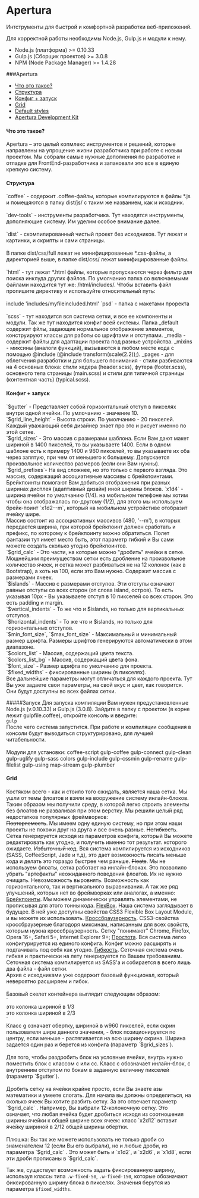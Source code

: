 Apertura
========

Интструменты для быстрой и комфортной разработки веб-приложений.

Для корректной работы необходимы Node.js, Gulp.js и модули к нему.
* Node.js (платформа)        >= 0.10.33
* Gulp.js (Сборщик проектов) >= 3.0.8
* NPM (Node Package Manager) >= 1.4.28

###Apertura
<ul>
  <li><a href="#aWhatIsThis">Что это такое?</a></li>
  <li><a href="#aStructure">Структура</a></li>
  <li><a href="#aConfig">Конфиг + запуск</a></li>
  <li><a href="#aGrid">Grid</a></li>
  <li><a href="#aDefaults">Default styles</a></li>
  <li><a href="#aADK">Apertura Development Kit</a></li>
</ul>

<h4 id="aWhatIsThis">Что это такое?</h4>
Apertura – это целый копмлекс инструментов и решений, которые направлены на упрощение жизни разработчика при работе с новым проектом. Мы собрали самые нужные дополнения по разработке и отладке для FrontEnd-разработчика и  запаковали это все в единую крепкую систему.

<h4 id="aStructure">Структура</h4>
`coffee` - содержит .coffee-файлы, которые компилируются в файлы *.js и помещяются в папку dist/js/ с таким же названием, как и исходник.
<br><br>
`dev-tools` - инструменты разработчика. Тут находятся инструменты, дополняющие систему. Им уделим особое внимание далее.
<br><br>
`dist` - скомпилированный чистый проект без исходников. Тут лежат и картинки, и скрипты и сами страницы.
<br><br>
В папке dist/css/full лежат не минифицированные *.css-файлы, а директорией выше, в папке dist/css/  лежат минифицированные файлы.
<br><br>
`html` - тут лежат *.html файлы, которые пропускаются через фильтр для поиска инклуда других файлов. По умолчанию папка со включаемыми файлами находится тут же: /html/includes/. Чтобы вставить файл пропишите директиву и используйте относительный путь:
<br><br>
include 'includes/myfileincluded.html'
`psd` - папка с макетами проректа
<br><br>
`scss` - тут находится вся система сетки, и все ее компоненты и модули. Так же тут находится конфиг всей системы. Папка _default содержит фйлы, задающие нормальное отображение элементов, конструируют классы для работы со шрифтами и отступами. _media - содержит файлы для адаптации проекта под разные устройства. _mixins - миксины (аналоги функций), вызываются в любом месте кода с помощью @include (@include transform(scale(2.2));). _pages - для облегчения разработки и для большего понимания - стили разбиваются на 4 основных блока: стили хедера (header.scss), футера (footer.scss), основного тела страницы (main.scss) и стили для типичной страницы (контентная часть) (typical.scss).

<h4 id="aConfig">Конфиг + запуск</h4>
`$gutter` - Представляет собой горизонтальный отступ в пикселях внутри одной ячейки.  По умлочанию - значение 10.
<br>
`$grid_line_height` - Высота строки. По умолчанию - 20 пикселей. Каждый уважающий себя дизайнер знает про это и рисует именно по этой сетке.
<br>
`$grid_sizes` - Это массив с размерами шаблона. Если Вам дают макет шириной в 1400 пикселей, то вы указываете 1400. Если в одном шаблоне есть к примеру 1400 и 960 пикселей, то вы указываете их оба через запятую, при чем от меньшего к большему. Допускается произвольное количество размеров (если они Вам нужны).
<br>
`$grid_prefixes`- На вид сложнее, но это только с первого взгляда. Это массив, содержащий ассоциативные массивы с брейкпоинтами. Брейкпоинты помогают Вам добиться отображения при разных ширинах дисплея (адаптивный дизайн) иной ширины блоков.
`x1d4` - ширина ячейки по умолчанию (1/4). на мобильном телефоне мы хотим чтобы она отображалась по-другому (1/2), для этого мы используем брейк-поинт `x1d2--m`, который на мобильном устройстиве отобразит ячейку шире.
<br>
Массив состоит из ассоциативных массивов (480, '--m'), в которых передается  ширина, при которой брейкпоинт должен сработать и префикс, по которому к брейкпоинту можно обратиться. Полет фантазии тут имеет место быть, этот параметр гибкий и Вы сами можете создать сколько угодно брейкпоинтов.
<br>
`$grid_calc` - Это части, на которые можно "дробить" ячейки в сетке. Мощнейшим преимуществом сетки есть дробление на произвольное количество ячеек, и сетка может разбиваться не на 12 колонок (как в Bootstrap), а хоть на 100, если это Вам нужно. Содержит массив с размерами ячеек.
<br>
`$islands` - Массив с размерами отступов. Эти отступы означают равные отступы со всех сторон (от слова island, остров). То есть указывая 10px - Вы указываете отступ в 10 пикселей со всех сторон. Это есть padding и margin.
<br>
`$vertical_indents` - То же что и $islands, но только для вертикальных отступов.
<br>
`$horizontal_indents` - То же что и $islands, но только для горизонтальных отступов.
<br>
`$min_font_size`, `$max_font_size` - Максимальный и минимальный размер шрифта. Размеры шрифтов генерируются автоматически в этом диапазоне.
<br>
`$colors_list` - Массив, содержащий цвета текста.
<br>
`$colors_list_bg` - Массив, содержащий цвета фона.
<br>
`$font_size` - Размер шрифта по умолчанию для проекта.
<br>
`$fixed_widths` - фиксированные ширины (в пикселях).
<br>
Все дальнейшие параметры могут отличаться для каждого проекта. Тут Вы уже задаете свои параметры, на свой вкус и цвет, как говорится. Они будут доступны во всех  файлах сетки.

#####Запуск
Для запуска компиляции Вам нужен предустановленные Node.js (v.0.10.33) и Gulp.js (3.0.8). Зайдите в папку с проектом (в корне лежит gulpfile.coffee), откройте консоль  и введите:
<br>
`gulp`
<br>
После чего система запустится. При работе и компиляции сообщения в консоли будут выводиться структурировано, для лучшей читабельности.
<br><br>
Модули для установки: 
coffee-script gulp-coffee gulp-connect gulp-clean gulp-uglify gulp-sass colors gulp-include gulp-cssmin gulp-rename gulp-filelist gulp-using map-stream gulp-plumber

<h4 id="aGrid">Grid</h4>
Костяком всего - как и стоило того ожидать, является наша сетка. Мы ушли от темы флоатов и взяли на вооружение систему инлайн-блоков. Таким образом мы получили среду, в которой легко строить элементы без флоатов не разваливая при этом верстку. Мы решили целый ряд недостатков популярных фреймворков:
<br>
<s>Повторяемость</s>. Мы имеем одну единую систему, но при этом наши проекты не похожи друг на друга и все очень разные.
<s>Негибкость</s>. Сетка генерируется исходя из параметров конфига, который Вы можете редактировать как угодно,  и получить именно тот результат. которого ожидаете.
<s>Избыточный код</s>. Вся система компилируется из исходников (SASS, CoffeeScript, Jade и т.д), это дает возможность писать меньше кода и делать это гораздо быстрее чем раньше.
<s>Floats</s>. Мы не используем флоаты, сетка работает на инлайн-блоках. Это позволило убрать "артефакты" неожиданного поведения флоатов. Их не нужно очищать.
Невозможность выровнять. Возможность как горизонтального, так и вертикального выравнивания.
А так же ряд улучшений, которых нет во фреймворках или аналогах, а именно:
<br>
<u>Брейкпоинты</u>. Мы можем динамически управлять элементами, не прописывая для этого тонны кода.
<u>FlexBox</u>. Наша система заглядывает в будущее. В ней уже доступны свойства CSS3 Flexible Box Layout Module, и вы можете их использовать.
<u>Кроссбраузерность</u>. CSS3-свойства кроссбраузерные благодоря миксинам, написанным для всех свойств, которым нужна кроссбраузерность. Сетку "понимают" Chrome, Firefox, Opera 16+, Safari 5+, Internet Explorer 9+;
<u>Простота</u>. Вся система легко конфигурируется из единого конфига. Конфиг можно расширять и подтачивать под себя как угодно.
<u>Гибкость</u>. Сеточная система очень гибкая и практически на лету генерируется по Вашим требованиям.
Сеточная система компилируется из SASS'a и собирается в всего лишь два файла - файл сетки.
<br>
Архив с исходниками уже содержит базовый функционал, который невероятно расширяем и гибок.
<br><br>
Базовый скелет контейнера выглядит следующим образом:
<br>
`<div class="g w960">
  <div class="c x1d3">это колонка шириной в 1/3</div>
  <div class="c x2d3">это колонка шириной в 2/3</div>
</div>`
<br>
Класс g означает обертку, шириной в w960 пикселей, если скрин пользователя шире данного значения, - блок позиционируется по центру, если меньше - растягивается на всю ширину скрина. Ширина задается один раз и берется из конфига (параметр `$grid_sizes`).
<br><br>
Для того, чтобы раздробить блок на условные ячейки, внутрь нужно поместить блок с классом c или cc. Класс с обозначает инлайн-блок, с внутренним отступом по бокам в заданную величину пикселей (параметр `$gutter`).
<br><br>
Дробить сетку на ячейки крайне просто, если Вы знаете азы математики и умеете слогать. Для начала вы должны определиться, на сколько ячеек Вы хотите разбить сетку. За это отвечает параметр `$grid_calc` . Например, Вы выбрали 12-колоночную сетку. Это означает, что любая ячейка будет дробиться исходя из соотношения ширины ячейки к общей ширине всех ячеек: класс `x2d12` вставит ячейку шириной в 2/12 общей ширины обертки.
<br><br>
Плюшка: Вы так же можете использовать не только дроби со знаменателем 12 (если Вы его выбрали), но и любые дроби, из параметра `$grid_calc` . Это может быть и `x1d2`, и `x2d6`,  и `x1d8`, если эти дроби прописаны  в `$grid_calc`.

Так же, существует возможность задать фиксированную ширину, используя классы типа `.w-fixed-50`, `.w-fixed-150`, которые обозначают фиксированную ширину блока в пикселях. Значения берутся из параметра `$fixed_widths`.
